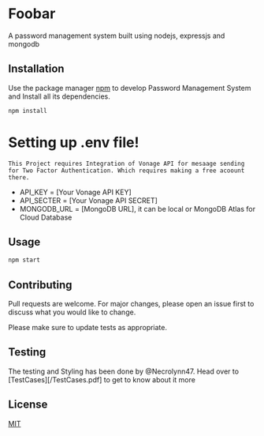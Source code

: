 # Foobar

A password management system built using nodejs, expressjs and mongodb

## Installation

Use the package manager [npm](https://docs.npmjs.com/) to develop Password Management System and Install all its dependencies.

```bash
npm install
```
# Setting up .env file!
    This Project requires Integration of Vonage API for mesaage sending for Two Factor Authentication. Which requires making a free acoount there.

  - API_KEY = [Your Vonage API KEY]
  - API_SECTER = [Your Vonage API SECRET]
  - MONGODB_URL = [MongoDB URL], it can be local or MongoDB Atlas for Cloud Database


## Usage

```bash
npm start
```

## Contributing
Pull requests are welcome. For major changes, please open an issue first to discuss what you would like to change.

Please make sure to update tests as appropriate.

## Testing 

The testing and Styling has been done by @Necrolynn47. Head over to [TestCases][/TestCases.pdf] to get to know about it more


## License
[MIT](https://choosealicense.com/licenses/mit/)